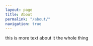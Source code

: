 ```yaml
---
layout: page
title: About
permalink: "/about/"
navigation: true
---
```


this is more text about it the whole thing
